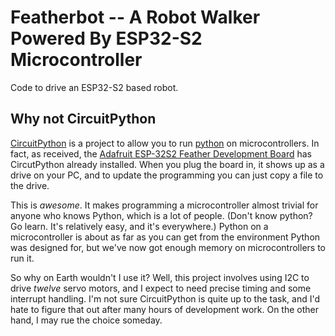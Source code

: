# Featherbot -- A Robot Walker Powered By ESP32-S2 Microcontroller
Code to drive an ESP32-S2 based robot.


## Why not CircuitPython

[CircuitPython](https://circuitpython.org/) is a project to allow you to run [python](https://www.python.org) on microcontrollers. In fact, as received, the [Adafruit ESP-32S2 Feather Development Board](https://www.adafruit.com/product/4769) has CircutPython already installed. When you plug the board in, it shows up as a drive on your PC, and to update the programming you can just copy a file to the drive.

This is _awesome_. It makes programming a microcontroller almost trivial for anyone who knows Python, which is a lot of people.  (Don't know python? Go learn. It's relatively easy, and it's everywhere.) Python on a microcontroller is about as far as you can get from the environment Python was designed for, but we've now got enough memory on microcontrollers to run it.

So why on Earth wouldn't I use it? Well, this project involves using I2C to drive _twelve_ servo motors, and I expect to need precise timing and some interrupt handling. I'm not sure CircuitPython is quite up to the task, and I'd hate to figure that out after many hours of development work. On the other hand, I may rue the choice someday.